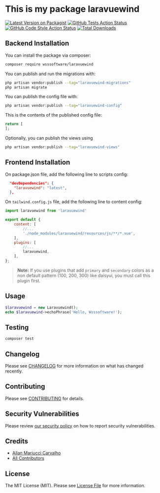 # This is my package laravuewind

[![Latest Version on Packagist](https://img.shields.io/packagist/v/wsssoftware/laravuewind.svg?style=flat-square)](https://packagist.org/packages/wsssoftware/laravuewind)
[![GitHub Tests Action Status](https://img.shields.io/github/actions/workflow/status/wsssoftware/laravuewind/run-tests.yml?branch=main&label=tests&style=flat-square)](https://github.com/wsssoftware/laravuewind/actions?query=workflow%3Arun-tests+branch%3Amain)
[![GitHub Code Style Action Status](https://img.shields.io/github/actions/workflow/status/wsssoftware/laravuewind/fix-php-code-style-issues.yml?branch=main&label=code%20style&style=flat-square)](https://github.com/wsssoftware/laravuewind/actions?query=workflow%3A"Fix+PHP+code+style+issues"+branch%3Amain)
[![Total Downloads](https://img.shields.io/packagist/dt/wsssoftware/laravuewind.svg?style=flat-square)](https://packagist.org/packages/wsssoftware/laravuewind)

## Backend Installation

You can install the package via composer:

```bash
composer require wsssoftware/laravuewind
```

You can publish and run the migrations with:

```bash
php artisan vendor:publish --tag="laravuewind-migrations"
php artisan migrate
```

You can publish the config file with:

```bash
php artisan vendor:publish --tag="laravuewind-config"
```

This is the contents of the published config file:

```php
return [
];
```

Optionally, you can publish the views using

```bash
php artisan vendor:publish --tag="laravuewind-views"
```

## Frontend Installation

On package.json file, add the following line to scripts config:

```json
  "devDependencies": {
    "laravuewind": "latest",
  },
```

On `tailwind.config.js` file, add the following line to content config:

```js
import laravuewind from 'laravuewind'

export default {
    content: [
        //...
        './node_modules/laravuewind/resources/js/**/*.vue',
    ],
    plugins: [
        //...
        laravuewind,
    ],
};
```
> **Note:**
> If you use plugins that add `primary` and `secondary` colors as a non default pattern (100, 200, 300) like daisyui,
> you must call this plugin first.  

## Usage

```php
$laravuewind = new Laravuewind();
echo $laravuewind->echoPhrase('Hello, Wsssoftware!');
```

## Testing

```bash
composer test
```

## Changelog

Please see [CHANGELOG](CHANGELOG.md) for more information on what has changed recently.

## Contributing

Please see [CONTRIBUTING](CONTRIBUTING.md) for details.

## Security Vulnerabilities

Please review [our security policy](../../security/policy) on how to report security vulnerabilities.

## Credits

- [Allan Mariucci Carvalho](https://github.com/wsssoftware)
- [All Contributors](../../contributors)

## License

The MIT License (MIT). Please see [License File](LICENSE.md) for more information.

